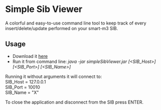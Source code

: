 Simple Sib Viewer
===============

A colorful and easy-to-use command line tool to keep track of every insert/delete/update performed on your smart-m3 SIB.

Usage
------
- Download it [here](https://github.com/lucacapacci/SimpleSibViewer/raw/master/SimpleSibViewer.jar)
- Run it from command line: <i>java -jar simpleSibViewer.jar [\<SIB_Host\>] [\<SIB_Port\>] [\<SIB_Name\>]</i>

Running it without arguments it will connect to:  
SIB_Host = 127.0.0.1  
SIB_Port = 10010  
SIB_Name = "X"

To close the application and disconnect from the SIB press ENTER.
